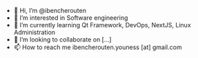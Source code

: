 - 👋 Hi, I’m @ibencherouten
- 👀 I’m interested in Software engineering
- 🌱 I’m currently learning Qt Framework, DevOps, NextJS, Linux Administration
- 💞️ I’m looking to collaborate on [...]
- 📫 How to reach me ibencherouten.youness [at] gmail.com

<!---
ibencherouten/ibencherouten is a ✨ special ✨ repository because its `README.md` (this file) appears on your GitHub profile.
You can click the Preview link to take a look at your changes.
--->
